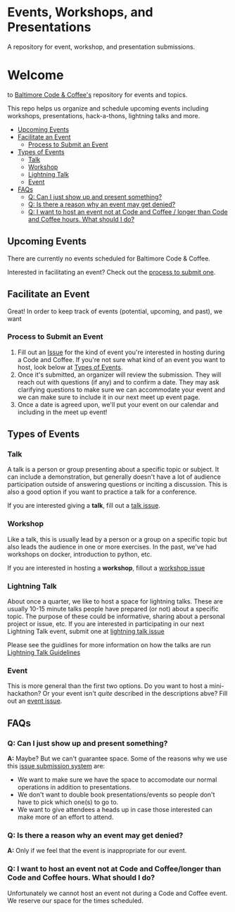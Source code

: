 # Events, Workshops, and Presentations

A repository for event, workshop, and presentation submissions.

# Welcome
to [Baltimore Code & Coffee's](http://bmorecodecoffee.github.io/) repository for events and topics.

This repo helps us organize and schedule upcoming events including workshops, presentations, hack-a-thons, lightning talks and more.

  * [Upcoming Events](#upcoming-events)
  * [Facilitate an Event](#facilitate-an-event)
    + [Process to Submit an Event](#process-to-submit-an-event)
  * [Types of Events](#types-of-events)
    + [Talk](#talk)
    + [Workshop](#workshop)
    + [Lightning Talk](#lightning-talk)
    + [Event](#event)
  * [FAQs](#faqs)
    + [Q: Can I just show up and present something?](#q--can-i-just-show-up-and-present-something-)
    + [Q: Is there a reason why an event may get denied?](#q--is-there-a-reason-why-an-event-may-get-denied-)
    + [Q: I want to host an event not at Code and Coffee / longer than Code and Coffee hours. What should I do?](#q--i-want-to-host-an-event-not-at-code-and-coffee-longer-than-code-and-coffee-hours-what-should-i-do-)

## Upcoming Events

There are currently no events scheduled for Baltimore Code & Coffee.

Interested in facilitating an event? Check out the [process to submit one](#process-to-submit-an-event).

## Facilitate an Event
Great! In order to keep track of events (potential, upcoming, and past), we want

### Process to Submit an Event
1. Fill out an [Issue](https://github.com/BmoreCodeCoffee/events/issues/new/choose) for the kind of event you're interested in hosting during a Code and Coffee. If you're not sure what kind of an event you want to host, look below at [Types of Events]((#types-of-events)).
2. Once it's submitted, an organizer will review the submission. They will reach out with questions (if any) and to confirm a date. They may ask clarifying questions to make sure we can accommodate your event and we can make sure to include it in our next meet up event page.
3. Once a date is agreed upon, we'll put your event on our calendar and including in the meet up event!

## Types of Events

### Talk
A talk is a person or group presenting about a specific topic or subject. It can include a demonstration, but generally doesn't have a lot of audience participation outside of answering questions or inciting a discussion. This is also a good option if you want to practice a talk for a conference.

If you are interested giving a **talk**, fill out a [talk issue](https://github.com/BmoreCodeCoffee/events/issues/new?assignees=&labels=talk&template=talk.md&title=%3Aspeech_balloon%3A+%5BTITLE+OF+YOUR+PRESENTATION+HERE%5D).

### Workshop
Like a talk, this is usually lead by a person or a group on a specific topic but also leads the audience in one or more exercises. In the past, we've had workshops on docker, introduction to python, etc.

If you are interested in hosting a **workshop**, fillout a [workshop issue](https://github.com/BmoreCodeCoffee/events/issues/new?assignees=&labels=workshop&template=workshop.md&title=%3Atelescope%3A+%5BTITLE+OF+YOUR+WORKSHOP+HERE%5D)

### Lightning Talk
About once a quarter, we like to host a space for lightning talks. These are usually 10-15 minute talks people have prepared (or not) about a specific topic. The purpose of these could be informative, sharing about a personal project or issue, etc. If you are interested in participating in our next Lightning Talk event, submit one at [lightning talk issue](https://github.com/BmoreCodeCoffee/events/issues/new?assignees=&labels=lightning&template=lightning_talk.md&title=%3Azap%3A+%5BTITLE+OF+YOUR+TALK+HERE%5D)

Please see the guidlines for more information on how the talks are run 
[Lightning Talk Guidelines](file:///Users/valentineokundaye/Downloads/Main_Considerations.2%20(3).pdf)


### Event
This is more general than the first two options. Do you want to host a mini-hackathon? Or your event isn't _quite_ described in the descriptions abve? Fill out an [event issue](https://github.com/BmoreCodeCoffee/events/issues/new?assignees=&labels=event&template=event.md&title=%3Acalendar%3A+%5BTITLE+OF+YOUR+EVENT+HERE%5D).

## FAQs
### Q: Can I just show up and present something?
**A:** Maybe? But we can't guarantee space. Some of the reasons why we use this [issue submission system](https://github.com/BmoreCodeCoffee/events/issues/new/choose) are:
- We want to make sure we have the space to accomodate our normal operations in addition to presentations.
- We don't want to double book presentations/events so people don't have to pick which one(s) to go to.
- We want to give attendees a heads up in case those interested can make more of an effort to attend.

### Q: Is there a reason why an event may get denied?
**A:** Only if we feel that the event is inappropriate for our event.

### Q: I want to host an event not at Code and Coffee/longer than Code and Coffee hours. What should I do?
Unfortunately we cannot host an event not during a Code and Coffee event. We reserve our space for the times scheduled.
